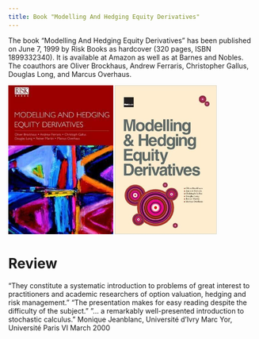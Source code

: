 ```yaml
---
title: Book "Modelling And Hedging Equity Derivatives"
---
```


The book “Modelling And Hedging Equity Derivatives” has been published on June 7, 1999 by Risk Books as
hardcover (320 pages, ISBN 1899332340). It is available at Amazon as well as at Barnes and Nobles. The
coauthors are Oliver Brockhaus, Andrew Ferraris, Christopher Gallus, Douglas Long, and Marcus Overhaus.

<img src="/images/mhed_old.jpg" height="200px" style="height: 300px;"/>
<img src="/images/mhed_new.jpg" height="200px" style="height: 300px;"/>



# Review

“They constitute a systematic introduction to problems of great interest to practitioners and academic
researchers of option valuation, hedging and risk management.” “The presentation makes for easy reading
despite the difficulty of the subject.” ”… a remarkably well-presented introduction to stochastic calculus.”
Monique Jeanblanc, Université d’Ivry Marc Yor, Université Paris VI March 2000
